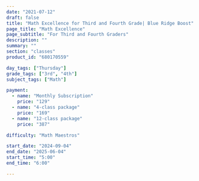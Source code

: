 ```yaml
---
date: "2021-07-12"
draft: false
title: "Math Excellence for Third and Fourth Grade| Blue Ridge Boost"
page_title: "Math Excellence"
page_subtitle: "For Third and Fourth Graders"
description: ""
summary: ""
section: "classes"
product_id: "680170559"

day_tags: ["Thursday"]
grade_tags: ["3rd", "4th"]
subject_tags: ["Math"]

payment:
  - name: "Monthly Subscription"
    price: "129"
  - name: "4-class package"
    price: "169"
  - name: "12-class package"
    price: "387"

difficulty: "Math Maestros"

start_date: "2024-09-04"
end_date: "2025-06-04"
start_time: "5:00"
end_time: "6:00"

---
```

